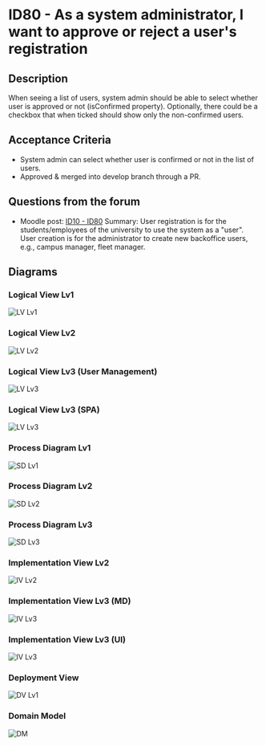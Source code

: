 # ID80 - As a system administrator, I want to approve or reject a user's registration

## Description
When seeing a list of users, system admin should be able to select whether user is approved or not (isConfirmed property). Optionally, there could be a checkbox that when ticked should show only the non-confirmed users.

## Acceptance Criteria
* System admin can select whether user is confirmed or not in the list of users.
* Approved & merged into develop branch through a PR.

## Questions from the forum
* Moodle post: [ID10 - ID80](https://moodle.isep.ipp.pt/mod/forum/discuss.php?d=26380)
Summary:
User registration is for the students/employees of the university to use the system as a "user".
User creation is for the administrator to create new backoffice users, e.g., campus manager, fleet manager.

## Diagrams

### Logical View Lv1
![LV Lv1](../../Sprint_C_diagrams/Logical_View_Lv1.svg)

### Logical View Lv2
![LV Lv2](../../Sprint_C_diagrams/Logical_View_Lv2.svg)

### Logical View Lv3 (User Management)
![LV Lv3](../../Sprint_C_diagrams/LVL3_UserManagement.svg)

### Logical View Lv3 (SPA)
![LV Lv3](../../Sprint_C_diagrams/SPA_LVL3.svg)

### Process Diagram Lv1
![SD Lv1](./SD%20Lv1.svg)

### Process Diagram Lv2
![SD Lv2](./SD%20Lv2.svg)

### Process Diagram Lv3
![SD Lv3](./SD%20Lv3.svg)

### Implementation View Lv2
![IV Lv2](../../Sprint_C_diagrams/Implementation_View_lv2.svg)

### Implementation View Lv3 (MD)
![IV Lv3](../../Sprint_C_diagrams/Implementation_MD_View_lv3.svg)

### Implementation View Lv3 (UI)
![IV Lv3](../../Sprint_C_diagrams/Implementation_UI_View_lv3.svg)

### Deployment View
![DV Lv1](../../Sprint_C_diagrams/Physical_View.svg)

### Domain Model
![DM](../../diagrams/DM.png)

